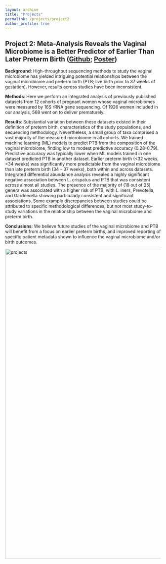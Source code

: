```yaml
---
layout: archive
title: "Projects"
permalink: /projects/project2
author_profile: true
---
```


## Project 2: Meta-Analysis Reveals the Vaginal Microbiome is a Better Predictor of Earlier Than Later Preterm Birth ([Github](https://github.com/hczdavid/metaManuscript); [Poster](http://hczdavid.github.io/files/symposium.pdf))

**Background**: High-throughput sequencing methods to study the vaginal microbiome has yielded intriguing potential relationships between the vaginal microbiome and preterm birth (PTB; live birth prior to 37 weeks of gestation). However, results across studies have been inconsistent. 


**Methods**: Here we perform an integrated analysis of previously published datasets from 12 cohorts of pregnant women whose vaginal microbiomes were measured by 16S rRNA gene sequencing. Of 1926 women included in our analysis, 568 went on to deliver prematurely. 

**Results**: Substantial variation between these datasets existed in their definition of preterm birth, characteristics of the study populations, and sequencing methodology. Nevertheless, a small group of taxa comprised a vast majority of the measured microbiome in all cohorts. We trained machine learning (ML) models to predict PTB from the composition of the vaginal microbiome, finding low to modest predictive accuracy (0.28-0.79). Predictive accuracy was typically lower when ML models trained in one dataset predicted PTB in another dataset. Earlier preterm birth (<32 weeks, <34 weeks) was significantly more predictable from the vaginal microbiome than late preterm birth (34 – 37 weeks), both within and across datasets. Integrated differential abundance analysis revealed a highly significant negative association between L. crispatus and PTB that was consistent across almost all studies. The presence of the majority of (18 out of 25) genera was associated with a higher risk of PTB, with L. iners, Prevotella, and Gardnerella showing particularly consistent and significant associations. Some example discrepancies between studies could be attributed to specific methodological differences, but not most study-to-study variations in the relationship between the vaginal microbiome and preterm birth. 

**Conclusions**: We believe future studies of the vaginal microbiome and PTB will benefit from a focus on earlier preterm births, and improved reporting of specific patient metadata shown to influence the vaginal microbiome and/or birth outcomes.

<img src="http://hczdavid.github.io/images/sum_plot.png" alt="projects" width="1000"/>









